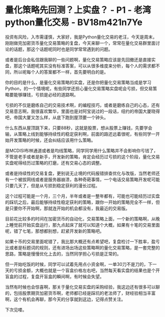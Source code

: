 # 量化策略先回测？上实盘？ - P1 - 老湾python量化交易 - BV18m421n7Ye

投资有风险，入市需谨慎，大家好，我是Python量化交易的老汪，今天是周末，刚刚做完加密货币量化交易策略的复盘，今天来聊一个，常常在量化交易群里面讨论的话题，那这个话题呢同时也是同学常常遇到的问题。

或者是后台会私信跟我聊的一些问题啊，量化交易策略应该是先回撤还是直接实盘，那这个话题呢其实没有标准答案，可以从很多维度来分析，每个人的需求都不同，所以呢每个人的答案都不一样，首先要明白的是。

你的目的是什么，是量化交易策略的实盘，还是你把量化交易策略当成是学习Python，的一个情境呢，有些同学还担心量化交易策略实盘呢会亏损，但交易策略要能够赚钱，亏损是必经的道路啊。

亏损的不仅是磨练自己的交易技术啊，的编程技巧，或者是磨练自己的心态，还有交易意志啊，我很喜欢繁华，里面也是对阿宝说过的一段话，纽约的帝国大厦晓得吧，帝国大厦又怎么样，从底下跑到屋顶要一个钟头。

什么东西从屋顶跳下来，只要88秒，这就是股票，想从股票上赚钱，先要学会输，从策略上线到能够持续性的稳定获利啊，前面的路还远着很呢，有些同学一开始开发策略的时候，还会纠结应该用什么策略。

是MCDISI布林通道或者是均线策略，同学同学用什么策略并不会影响你亏钱了，不管是老手或者是新手，开发新的策略，肯定会经历过亏损的这个阶段，量化交易实盘呢得经历过策略的打磨，还有交易心态的调整。

或者是持续性的交易复盘，更别说无止境的代码报错排查优化与改版，当然老师还有一个被拔网线或者是服务器崩溃，各种奇葩事情，一个电话交易策略开发呢可能只要几天了，但是从亏损到稳定获利的漫长过程。

这个过程可能是一个月，三个月，半年或者是一整年都有，可能也可能经历过实盘的踩坑之后，最后能够持续性稳定获利的策略，跟你一开始的策略完全不一样，但是只要你不开始啊，那就连开始的机会都没有，我最近的交易版。

目前花比较多的时间在加密货币的自动化，交易策略上面，一个新的策略啊，从晚上睡觉前开始实盘运行，那九点起床了就可以知道个大概，如果有十笔的交易里面呢，错了七笔，那想都别想，赶紧开发新的策略吧。

如果十币的交易里面呢错了，我比那大概还有点希望吧，复盘检讨一下胜率，盈亏比或者是标题词的规则，还有进场出场这些策略啊的量化交易策略，是一套完整的思路，策略是慢慢优化上去的，当然同学担心亏损是正常的。

但一开始吃饭的时候，同学可以试着先用点小资金啊，一单30刀不是刀的，下一天的亏损金额，大概也就是一个盲盒价格左右吧，当然每天看实盘的结果也是个开盲盒的过程，复盘开盲盒的瞬间啊，有时候会失望。

当然有时候也会惊喜啊，那关于量化交易实盘的采购经验，我这边还有很多可以聊的，包括股票期货加密货币啊，老师都已经是踩坑的老法师了，财经验相当丰富啊，这个有机会再聊，那今天的分享就到这边，记得点赞关注。

下次见喽。